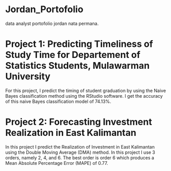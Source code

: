 # Jordan_Portofolio
data analyst portofolio jordan nata permana.

# Project 1: Predicting Timeliness of Study Time for Departement of Statistics Students, Mulawarman University
For this project, I predict the timing of student graduation by using the Naive Bayes classification method using the RStudio software. I get the accuracy of this naive Bayes classification model of 74.13%.

# Project 2: Forecasting Investment Realization in East Kalimantan
In this project I predict the Realization of Investment in East Kalimantan using the Double Moving Average (DMA) method. In this project I use 3 orders, namely 2, 4, and 6. The best order is order 6 which produces a Mean Absolute Percentage Error (MAPE) of 0.77.
